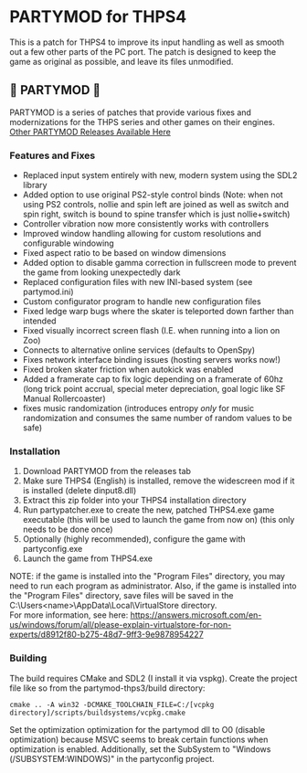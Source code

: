 # PARTYMOD for THPS4
This is a patch for THPS4 to improve its input handling as well as smooth out a few other parts of the PC port.
The patch is designed to keep the game as original as possible, and leave its files unmodified.

## 🎉 PARTYMOD 🎉
PARTYMOD is a series of patches that provide various fixes and modernizations for the THPS series and other games on their engines.
[Other PARTYMOD Releases Available Here](https://partymod.newnet.city/)

### Features and Fixes
* Replaced input system entirely with new, modern system using the SDL2 library
* Added option to use original PS2-style control binds (Note: when not using PS2 controls, nollie and spin left are joined as well as switch and spin right, switch is bound to spine transfer which is just nollie+switch)
* Controller vibration now more consistently works with controllers
* Improved window handling allowing for custom resolutions and configurable windowing
* Fixed aspect ratio to be based on window dimensions
* Added option to disable gamma correction in fullscreen mode to prevent the game from looking unexpectedly dark
* Replaced configuration files with new INI-based system (see partymod.ini)
* Custom configurator program to handle new configuration files
* Fixed ledge warp bugs where the skater is teleported down farther than intended
* Fixed visually incorrect screen flash (I.E. when running into a lion on Zoo)
* Connects to alternative online services (defaults to OpenSpy)
* Fixes network interface binding issues (hosting servers works now!)
* Fixed broken skater friction when autokick was enabled
* Added a framerate cap to fix logic depending on a framerate of 60hz (long trick point accrual, special meter depreciation, goal logic like SF Manual Rollercoaster)
* fixes music randomization (introduces entropy *only* for music randomization and consumes the same number of random values to be safe)

### Installation
1. Download PARTYMOD from the releases tab
2. Make sure THPS4 (English) is installed, remove the widescreen mod if it is installed (delete dinput8.dll)
3. Extract this zip folder into your THPS4 installation directory
4. Run partypatcher.exe to create the new, patched THPS4.exe game executable (this will be used to launch the game from now on) (this only needs to be done once)
5. Optionally (highly recommended), configure the game with partyconfig.exe
6. Launch the game from THPS4.exe

NOTE: if the game is installed into the "Program Files" directory, you may need to run each program as administrator. 
Also, if the game is installed into the "Program Files" directory, save files will be saved in the C:\Users\<name>\AppData\Local\VirtualStore directory.  
For more information, see here: https://answers.microsoft.com/en-us/windows/forum/all/please-explain-virtualstore-for-non-experts/d8912f80-b275-48d7-9ff3-9e9878954227

### Building
The build requires CMake and SDL2 (I install it via vspkg).  Create the project file like so from the partymod-thps3/build directory:
```
cmake .. -A win32 -DCMAKE_TOOLCHAIN_FILE=C:/[vcpkg directory]/scripts/buildsystems/vcpkg.cmake
```

Set the optimization optimization for the partymod dll to O0 (disable optimization) because MSVC seems to break certain functions when optimization is enabled.
Additionally, set the SubSystem to "Windows (/SUBSYSTEM:WINDOWS)" in the partyconfig project.
